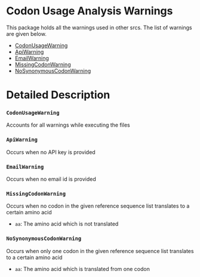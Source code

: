 # Codon Usage Analysis Warnings

This package holds all the warnings used in other srcs. The list of warnings are given below.

- [CodonUsageWarning](#codonusagewarning)
- [ApiWarning](#apiwarning)
- [EmailWarning](#emailwarning)
- [MissingCodonWarning](#missingcodonwarning)
- [NoSynonymousCodonWarning](#nosynonymouscodonwarning)

# Detailed Description

### `CodonUsageWarning`

Accounts for all warnings while executing the files

### `ApiWarning`

Occurs when no API key is provided

### `EmailWarning`

Occurs when no email id is provided

### `MissingCodonWarning`

Occurs when no codon in the given reference sequence list translates to a certain amino acid

- `aa`: The amino acid which is not translated

### `NoSynonymousCodonWarning`

Occurs when only one codon in the given reference sequence list translates to a certain amino acid

- `aa`: The amino acid which is translated from one codon